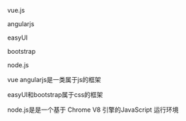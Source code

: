 vue.js

angularjs

easyUI

bootstrap

node.js





vue angularjs是一类属于js的框架

easyUI和bootstrap属于css的框架

node.js是是一个基于 Chrome V8 引擎的JavaScript 运行环境